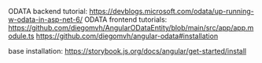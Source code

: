 ODATA backend tutorial: https://devblogs.microsoft.com/odata/up-running-w-odata-in-asp-net-6/
ODATA frontend tutorials: https://github.com/diegomvh/AngularODataEntity/blob/main/src/app/app.module.ts
                          https://github.com/diegomvh/angular-odata#installation 


base installation: https://storybook.js.org/docs/angular/get-started/install